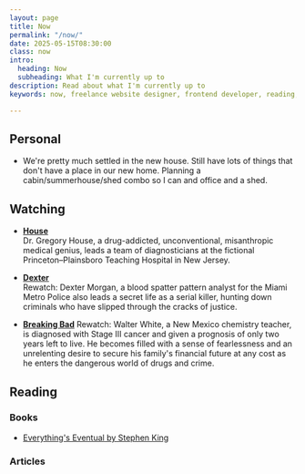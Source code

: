 ```yaml
---
layout: page
title: Now
permalink: "/now/"
date: 2025-05-15T08:30:00
class: now
intro:
  heading: Now
  subheading: What I'm currently up to
description: Read about what I'm currently up to
keywords: now, freelance website designer, frontend developer, reading, watching, work

---
```

## Personal
* We're pretty much settled in the new house. Still have lots of things that don't have a place in our new home. Planning a cabin/summerhouse/shed combo so I can and office and a shed.

## Watching

* **[House](https://www.themoviedb.org/tv/1408-house "House")**  
Dr. Gregory House, a drug-addicted, unconventional, misanthropic medical genius, leads a team of diagnosticians at the fictional Princeton–Plainsboro Teaching Hospital in New Jersey.

* **[Dexter](https://www.themoviedb.org/tv/1405-dexter "Dexter")**  
Rewatch: Dexter Morgan, a blood spatter pattern analyst for the Miami Metro Police also leads a secret life as a serial killer, hunting down criminals who have slipped through the cracks of justice.

* **[Breaking Bad](https://www.themoviedb.org/tv/1396-breaking-bad "Breaking Bad")**
Rewatch: Walter White, a New Mexico chemistry teacher, is diagnosed with Stage III cancer and given a prognosis of only two years left to live. He becomes filled with a sense of fearlessness and an unrelenting desire to secure his family's financial future at any cost as he enters the dangerous world of drugs and crime.

## Reading

### Books
* [ Everything's Eventual by Stephen King](https://bookwyrm.social/book/73015/s/everythings-eventual "Everything's Eventual by Stephen King")

### Articles
